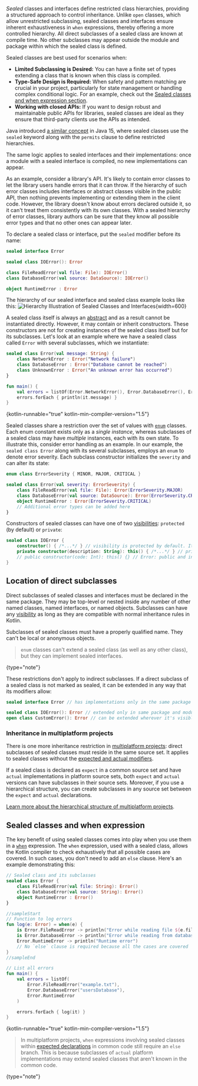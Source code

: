 [//]: # (title: Sealed classes and interfaces)

_Sealed_ classes and interfaces define restricted class hierarchies, providing a structured approach to control inheritance.
Unlike `open` classes, which allow unrestricted subclassing, sealed classes and interfaces ensure inherent exhaustiveness 
in `when` expressions, thereby offering a more controlled hierarchy.
All direct subclasses of a sealed class are known at compile time. No other subclasses may appear outside
the module and package within which the sealed class is defined. 

Sealed classes are best used for scenarios when:

* **Limited Subclassing is Desired:** You can have a finite set of types extending a class that is known when this class is compiled.
* **Type-Safe Design is Required:** When safety and pattern matching are crucial in your project, particularly for state management or handling complex conditional logic. For an example, check out the [Sealed classes and when expression section](#sealed-classes-and-when-expression).
* **Working with closed APIs:** If you want to design robust and maintainable public APIs for libraries, sealed classes are ideal as they ensure that third-party clients use the APIs as intended.

Java introduced [a similar concept](https://docs.oracle.com/en/java/javase/15/language/sealed-classes-and-interfaces.html#GUID-0C709461-CC33-419A-82BF-61461336E65F) in Java 15, where sealed classes use the `sealed` keyword along with the `permits` clause to define restricted hierarchies.

The same logic applies to sealed interfaces and their implementations: once a module with a sealed interface is compiled,
no new implementations can appear.

As an example, consider a library's API. It's likely to contain error classes to let the library users handle errors 
that it can throw. If the hierarchy of such error classes includes interfaces or abstract classes visible in the public API,
then nothing prevents implementing or extending them in the client code. However, the library doesn't know about errors
declared outside it, so it can't treat them consistently with its own classes. With a sealed hierarchy of error classes,
library authors can be sure that they know all possible error types and that no other ones can appear later.

To declare a sealed class or interface, put the `sealed` modifier before its name:

```kotlin
sealed interface Error

sealed class IOError(): Error

class FileReadError(val file: File): IOError()
class DatabaseError(val source: DataSource): IOError()

object RuntimeError : Error
```

The hierarchy of our sealed interface and sealed class example looks like this:
![Hierarchy Illustration of Sealed Classes and Interfaces](sealedClasses_interfaces.png){width=600}

A sealed class itself is always an [abstract](classes.md#abstract-classes) and as a result cannot be instantiated directly. 
However, it may contain or inherit constructors. These constructors are not for creating instances of the sealed class itself but for its subclasses.
Let's look at an example where we have a sealed class called `Error` with several subclasses, which we instantiate:

```kotlin
sealed class Error(val message: String) {
    class NetworkError : Error("Network failure")
    class DatabaseError : Error("Database cannot be reached")
    class UnknownError : Error("An unknown error has occurred")
}

fun main() {
    val errors = listOf(Error.NetworkError(), Error.DatabaseError(), Error.UnknownError())
    errors.forEach { println(it.message) }
}
```
{kotlin-runnable="true" kotlin-min-compiler-version="1.5"}

Sealed classes share a restriction over the set of values with [`enum`](enum-classes.md) classes.
Each enum constant exists only as a _single instance_, whereas subclasses
of a sealed class may have _multiple_ instances, each with its own state. 
To illustrate this, consider error handling as an example. In our example, the `sealed class Error` along with its 
several subclasses, employs an `enum` to denote error severity.
Each subclass constructor initializes the `severity` and can alter its state:

```kotlin
enum class ErrorSeverity { MINOR, MAJOR, CRITICAL }

sealed class Error(val severity: ErrorSeverity) {
    class FileReadError(val file: File): Error(ErrorSeverity.MAJOR)
    class DatabaseError(val source: DataSource): Error(ErrorSeverity.CRITICAL)
    object RuntimeError : Error(ErrorSeverity.CRITICAL)
    // Additional error types can be added here
}
```

Constructors of sealed classes can have one of two [visibilities](visibility-modifiers.md): `protected` (by default) or
`private`:

```kotlin
sealed class IOError {
    constructor() { /*...*/ } // visibility is protected by default. It's visible inside this class and its subclasses.
    private constructor(description: String): this() { /*...*/ } // private means it's visible inside this class only (including all its members).
    // public constructor(code: Int): this() {} // Error: public and internal are not allowed.
}
```

## Location of direct subclasses

Direct subclasses of sealed classes and interfaces must be declared in the same package. They may be top-level or nested
inside any number of other named classes, named interfaces, or named objects. Subclasses can have any [visibility](visibility-modifiers.md)
as long as they are compatible with normal inheritance rules in Kotlin.

Subclasses of sealed classes must have a properly qualified name. They can't be local or anonymous objects.

> `enum` classes can't extend a sealed class (as well as any other class), but they can implement sealed interfaces.
>
{type="note"}

These restrictions don't apply to indirect subclasses. If a direct subclass of a sealed class is not marked as sealed,
it can be extended in any way that its modifiers allow:

```kotlin
sealed interface Error // has implementations only in the same package and module

sealed class IOError(): Error // extended only in same package and module
open class CustomError(): Error // can be extended wherever it's visible
```

### Inheritance in multiplatform projects

There is one more inheritance restriction in [multiplatform projects](multiplatform-get-started.md): direct subclasses of sealed classes must
reside in the same source set. It applies to sealed classes without the [expected and actual modifiers](multiplatform-expect-actual.md).

If a sealed class is declared as `expect` in a common source set and have `actual` implementations in platform source sets,
both `expect` and `actual` versions can have subclasses in their source sets. Moreover, if you use a hierarchical structure,
you can create subclasses in any source set between the `expect` and `actual` declarations. 

[Learn more about the hierarchical structure of multiplatform projects](multiplatform-hierarchy.md). 

## Sealed classes and when expression

The key benefit of using sealed classes comes into play when you use them in a [`when`](control-flow.md#when-expression)
expression.
The `when` expression, used with a sealed class, allows the Kotlin compiler to check exhaustively that all possible cases are covered. In such cases, you don't need to add an `else` clause. 
Here's an example demonstrating this:

```kotlin
// Sealed class and its subclasses
sealed class Error {
    class FileReadError(val file: String): Error()
    class DatabaseError(val source: String): Error()
    object RuntimeError : Error()
}

//sampleStart
// Function to log errors
fun log(e: Error) = when(e) {
    is Error.FileReadError -> println("Error while reading file ${e.file}")
    is Error.DatabaseError -> println("Error while reading from database ${e.source}")
    Error.RuntimeError -> println("Runtime error")
    // No `else` clause is required because all the cases are covered
}
//sampleEnd

// List all errors
fun main() {
    val errors = listOf(
        Error.FileReadError("example.txt"),
        Error.DatabaseError("usersDatabase"),
        Error.RuntimeError
    )

    errors.forEach { log(it) }
}
```
{kotlin-runnable="true" kotlin-min-compiler-version="1.5"}

> In multiplatform projects, `when` expressions involving sealed classes within 
> [expected declarations](multiplatform-expect-actual.md) in common code still require an `else` branch. 
> This is because subclasses of `actual` platform implementations may extend sealed classes that 
> aren't known in the common code.
>
{type="note"}
